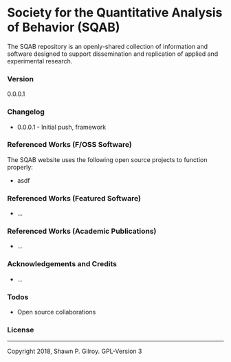 # Society for the Quantitative Analysis of Behavior (SQAB)

The SQAB repository is an openly-shared collection of information and software designed to support dissemination and replication of applied and experimental research.

### Version
0.0.0.1

### Changelog
* 0.0.0.1 - Initial push, framework

### Referenced Works (F/OSS Software)
The SQAB website uses the following open source projects to function properly:
* asdf

### Referenced Works (Featured Software)
* ...

### Referenced Works (Academic Publications)
* ...

### Acknowledgements and Credits
* ...

### Todos
* Open source collaborations

### License
----
Copyright 2018, Shawn P. Gilroy. GPL-Version 3
